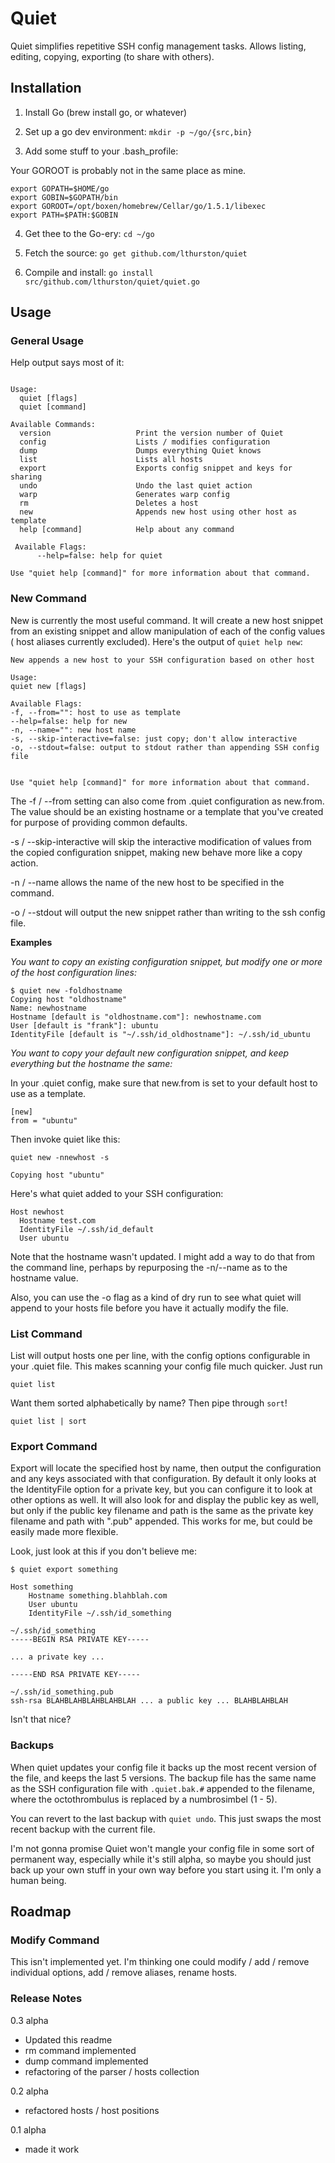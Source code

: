 # Quiet

Quiet simplifies repetitive SSH config management tasks. Allows listing,
editing, copying, exporting (to share with others).

## Installation

1) Install Go (brew install go, or whatever)

2) Set up a go dev environment: `mkdir -p ~/go/{src,bin}`

3) Add some stuff to your .bash_profile:

Your GOROOT is probably not in the same place as mine.

```
export GOPATH=$HOME/go
export GOBIN=$GOPATH/bin
export GOROOT=/opt/boxen/homebrew/Cellar/go/1.5.1/libexec
export PATH=$PATH:$GOBIN
```

4) Get thee to the Go-ery: `cd ~/go`

5) Fetch the source: `go get github.com/lthurston/quiet`

6) Compile and install: `go install src/github.com/lthurston/quiet/quiet.go`

## Usage

### General Usage

Help output says most of it:

```

Usage:
  quiet [flags]
  quiet [command]

Available Commands:
  version                   Print the version number of Quiet
  config                    Lists / modifies configuration
  dump                      Dumps everything Quiet knows
  list                      Lists all hosts
  export                    Exports config snippet and keys for sharing
  undo                      Undo the last quiet action
  warp                      Generates warp config
  rm                        Deletes a host
  new                       Appends new host using other host as template
  help [command]            Help about any command

 Available Flags:
      --help=false: help for quiet

Use "quiet help [command]" for more information about that command.
```

### New Command

New is currently the most useful command. It will create a new host snippet
from an existing snippet and allow manipulation of each of the config values (
host aliases currently excluded). Here's the output of `quiet help new`:

```
New appends a new host to your SSH configuration based on other host

Usage:
quiet new [flags]

Available Flags:
-f, --from="": host to use as template
--help=false: help for new
-n, --name="": new host name
-s, --skip-interactive=false: just copy; don't allow interactive
-o, --stdout=false: output to stdout rather than appending SSH config file


Use "quiet help [command]" for more information about that command.
```

The -f / --from setting can also come from .quiet configuration as new.from. The
value should be an existing hostname or a template that you've created for
purpose of providing common defaults.

-s / --skip-interactive will skip the interactive modification of values from the
copied configuration snippet, making new behave more like a copy action.

-n / --name allows the name of the new host to be specified in the command.

-o / --stdout will output the new snippet rather than writing to the ssh config
file.

**Examples**

_You want to copy an existing configuration snippet, but modify one or more
of the host configuration lines:_

```
$ quiet new -foldhostname
Copying host "oldhostname"
Name: newhostname
Hostname [default is "oldhostname.com"]: newhostname.com
User [default is "frank"]: ubuntu
IdentityFile [default is "~/.ssh/id_oldhostname"]: ~/.ssh/id_ubuntu
```

_You want to copy your default new configuration snippet, and keep everything
but the hostname the same:_

In your .quiet config, make sure that new.from is set to your default host to
use as a template.

```
[new]
from = "ubuntu"
```

Then invoke quiet like this:

```
quiet new -nnewhost -s

Copying host "ubuntu"
```

Here's what quiet added to your SSH configuration:

```
Host newhost
  Hostname test.com
  IdentityFile ~/.ssh/id_default
  User ubuntu

```

Note that the hostname wasn't updated. I might add a way to do that from the
command line, perhaps by repurposing the -n/--name as to the hostname value.

Also, you can use the -o flag as a kind of dry run to see what quiet will append
to your hosts file before you have it actually modify the file.

### List Command

List will output hosts one per line, with the config options configurable in your
.quiet file. This makes scanning your config file much quicker. Just run

```
quiet list
```

Want them sorted alphabetically by name? Then pipe through `sort`!

```
quiet list | sort
```

### Export Command

Export will locate the specified host by name, then output the configuration and
any keys associated with that configuration. By default it only looks at the
IdentityFile option for a private key, but you can configure it to look at other
options as well. It will also look for and display the public key as well, but
only if the public key filename and path is the same as the private key filename
and path with ".pub" appended. This works for me, but could be easily made more
flexible.

Look, just look at this if you don't believe me:

```
$ quiet export something

Host something
	Hostname something.blahblah.com
	User ubuntu
	IdentityFile ~/.ssh/id_something

~/.ssh/id_something
-----BEGIN RSA PRIVATE KEY-----

... a private key ...

-----END RSA PRIVATE KEY-----

~/.ssh/id_something.pub
ssh-rsa BLAHBLAHBLAHBLAHBLAH ... a public key ... BLAHBLAHBLAH
```

Isn't that nice?



### Backups

When quiet updates your config file it backs up the most recent version of the
file, and keeps the last 5 versions. The backup file has the same name as the
SSH configuration file with `.quiet.bak.#` appended to the filename, where the
octothrombulus is replaced by a numbrosimbel (1 - 5).

You can revert to the last backup with `quiet undo`. This just swaps the most
recent backup with the current file.

I'm not gonna promise Quiet won't mangle your config file in some sort of permanent
way, especially while it's still alpha, so maybe you should just back up your own
stuff in your own way before you start using it. I'm only a human being.

## Roadmap

### Modify Command

This isn't implemented yet. I'm thinking one could modify / add / remove individual options, add / remove
aliases, rename hosts.

### Release Notes

0.3 alpha

* Updated this readme
* rm command implemented
* dump command implemented
* refactoring of the parser / hosts collection

0.2 alpha

* refactored hosts / host positions

0.1 alpha

* made it work